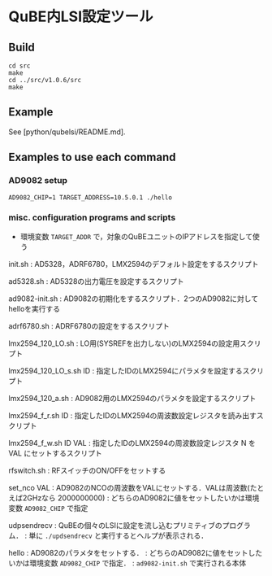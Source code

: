 # QuBE内LSI設定ツール

## Build

```
cd src
make
cd ../src/v1.0.6/src
make
```

## Example

See [python/qubelsi/README.md].


## Examples to use each command

### AD9082 setup

```
AD9082_CHIP=1 TARGET_ADDRESS=10.5.0.1 ./hello
```

### misc. configuration programs and scripts

- 環境変数 `TARGET_ADDR` で，対象のQuBEユニットのIPアドレスを指定して使う

init.sh
:  AD5328，ADRF6780，LMX2594のデフォルト設定をするスクリプト

ad5328.sh
:  AD5328の出力電圧を設定するスクリプト

ad9082-init.sh
:  AD9082の初期化をするスクリプト．2つのAD9082に対してhelloを実行する

adrf6780.sh
:  ADRF6780の設定をするスクリプト

lmx2594_120_LO.sh
:  LO用(SYSREFを出力しない)のLMX2594の設定用スクリプト

lmx2594_120_LO_s.sh ID
:  指定したIDのLMX2594にパラメタを設定するスクリプト

lmx2594_120_a.sh
:  AD9082用のLMX2594のパラメタを設定するスクリプト

lmx2594_f_r.sh ID
:  指定したIDのLMX2594の周波数設定レジスタを読み出すスクリプト

lmx2594_f_w.sh ID VAL
:  指定したIDのLMX2594の周波数設定レジスタ N を VAL にセットするスクリプト

rfswitch.sh
:  RFスイッチのON/OFFをセットする

set_nco VAL
:  AD9082のNCOの周波数をVALにセットする．VALは周波数(たとえば2GHzなら 2000000000)
:  どちらのAD9082に値をセットしたいかは環境変数 `AD9082_CHIP` で指定

udpsendrecv
:  QuBEの個々のLSIに設定を流し込むプリミティブのプログラム．
:  単に `./updsendrecv` と実行するとヘルプが表示される．

hello
:  AD9082のパラメタをセットする．
:  どちらのAD9082に値をセットしたいかは環境変数 `AD9082_CHIP` で指定．
:  `ad9082-init.sh` で実行される本体
